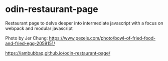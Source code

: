 # odin-restaurant-page
Restaurant page to delve deeper into intermediate javascript with a focus on webpack and modular javascript

Photo by Jer Chung: https://www.pexels.com/photo/bowl-of-fried-food-and-fried-egg-2059151/

https://iambubbaq.github.io/odin-restaurant-page/
